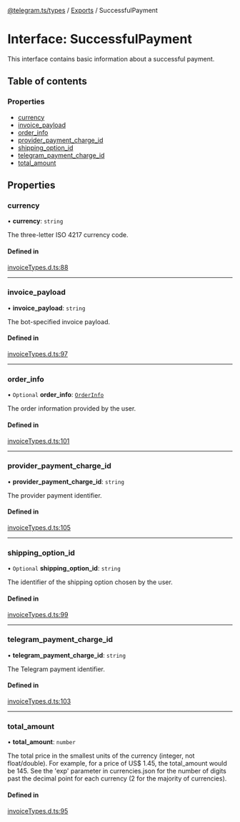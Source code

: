 [@telegram.ts/types](../README.md) / [Exports](../modules.md) / SuccessfulPayment

# Interface: SuccessfulPayment

This interface contains basic information about a successful payment.

## Table of contents

### Properties

- [currency](SuccessfulPayment.md#currency)
- [invoice\_payload](SuccessfulPayment.md#invoice_payload)
- [order\_info](SuccessfulPayment.md#order_info)
- [provider\_payment\_charge\_id](SuccessfulPayment.md#provider_payment_charge_id)
- [shipping\_option\_id](SuccessfulPayment.md#shipping_option_id)
- [telegram\_payment\_charge\_id](SuccessfulPayment.md#telegram_payment_charge_id)
- [total\_amount](SuccessfulPayment.md#total_amount)

## Properties

### currency

• **currency**: `string`

The three-letter ISO 4217 currency code.

#### Defined in

[invoiceTypes.d.ts:88](https://github.com/telegramsjs/types/blob/d08200f/src/invoiceTypes.d.ts#L88)

___

### invoice\_payload

• **invoice\_payload**: `string`

The bot-specified invoice payload.

#### Defined in

[invoiceTypes.d.ts:97](https://github.com/telegramsjs/types/blob/d08200f/src/invoiceTypes.d.ts#L97)

___

### order\_info

• `Optional` **order\_info**: [`OrderInfo`](OrderInfo.md)

The order information provided by the user.

#### Defined in

[invoiceTypes.d.ts:101](https://github.com/telegramsjs/types/blob/d08200f/src/invoiceTypes.d.ts#L101)

___

### provider\_payment\_charge\_id

• **provider\_payment\_charge\_id**: `string`

The provider payment identifier.

#### Defined in

[invoiceTypes.d.ts:105](https://github.com/telegramsjs/types/blob/d08200f/src/invoiceTypes.d.ts#L105)

___

### shipping\_option\_id

• `Optional` **shipping\_option\_id**: `string`

The identifier of the shipping option chosen by the user.

#### Defined in

[invoiceTypes.d.ts:99](https://github.com/telegramsjs/types/blob/d08200f/src/invoiceTypes.d.ts#L99)

___

### telegram\_payment\_charge\_id

• **telegram\_payment\_charge\_id**: `string`

The Telegram payment identifier.

#### Defined in

[invoiceTypes.d.ts:103](https://github.com/telegramsjs/types/blob/d08200f/src/invoiceTypes.d.ts#L103)

___

### total\_amount

• **total\_amount**: `number`

The total price in the smallest units of the currency (integer, not float/double).
For example, for a price of US$ 1.45, the total_amount would be 145.
See the 'exp' parameter in currencies.json for the number of digits past the decimal point for each currency
(2 for the majority of currencies).

#### Defined in

[invoiceTypes.d.ts:95](https://github.com/telegramsjs/types/blob/d08200f/src/invoiceTypes.d.ts#L95)
